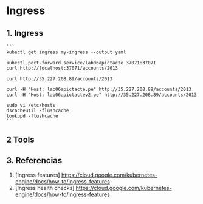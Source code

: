 # Ingress

## 1. Ingress

    ```
    kubectl get ingress my-ingress --output yaml

    kubectl port-forward service/lab06apictacte 37071:37071
    curl http://localhost:37071/accounts/2013

    curl http://35.227.208.89/accounts/2013

    curl -H "Host: lab06apictacte.pe" http://35.227.208.89/accounts/2013
    curl -H "Host: lab06apictactev2.pe" http://35.227.208.89/accounts/2013
    
    sudo vi /etc/hosts
    dscacheutil -flushcache
    lookupd -flushcache
    ```    

## 2 Tools


## 3. Referencias

1. [Ingress features] https://cloud.google.com/kubernetes-engine/docs/how-to/ingress-features
1. [Ingress health checks] https://cloud.google.com/kubernetes-engine/docs/how-to/ingress-features